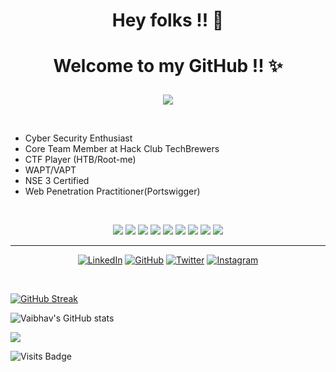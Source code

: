 # <p align="center"> Hey folks !! 👋 </p>
# <p align="center"> Welcome to my GitHub !! ✨ </p>

<p align="center">
<img src="https://github.com/Vaibhs123/Vaibhs123/blob/main/Linkedin%20Banner.png">
 </p>
 
 <br>
 
 <ul>
 <li>Cyber Security Enthusiast</li>
 <li>Core Team Member at Hack Club TechBrewers</li>
 <li>CTF Player (HTB/Root-me)</li>
 <li>WAPT/VAPT</li>  
 <li>NSE 3 Certified</li>
 <li>Web Penetration Practitioner(Portswigger)</li>
</ul>
<br>

<p align="center">
<img src="https://img.shields.io/badge/Linux-FCC624?style=for-the-badge&logo=linux&logoColor=black">
<img src="https://img.shields.io/badge/HTML5-E34F26?style=for-the-badge&logo=html5&logoColor=white">
<img src="https://img.shields.io/badge/CSS3-1572B6?style=for-the-badge&logo=css3&logoColor=white">
<img src="https://img.shields.io/badge/JavaScript-323330?style=for-the-badge&logo=javascript&logoColor=F7DF1E">
<img src="https://img.shields.io/badge/Bootstrap-563D7C?style=for-the-badge&logo=bootstrap&logoColor=white">
<img src="https://img.shields.io/badge/Python-14354C?style=for-the-badge&logo=python&logoColor=white">
<img src="https://img.shields.io/badge/Visual_Studio_Code-0078D4?style=for-the-badge&logo=visual%20studio%20code&logoColor=white">
<img src="https://img.shields.io/badge/GIT-E44C30?style=for-the-badge&logo=git&logoColor=white">
<img src="https://img.shields.io/badge/powershell-5391FE?style=for-the-badge&logo=powershell&logoColor=white">
</p>
<hr>
<p align="center">
<a href=" https://www.linkedin.com/in/vaibhav-kadam-052b2b19b/" target="_blank"><img alt="LinkedIn" src="https://img.shields.io/badge/linkedin-%230077B5.svg?style=for-the-badge&logo=linkedin&logoColor=white"/></a>
<a href="https://github.com/Vaibhs123"><img alt="GitHub" src="https://img.shields.io/badge/github-%23121011.svg?style=for-the-badge&logo=github&logoColor=white"/></a>
<a href="https://mobile.twitter.com/4lph4V" target="_blank"><img alt="Twitter" src="https://img.shields.io/badge/Vaibhav Kadam-%231DA1F2.svg?style=for-the-badge&logo=Twitter&logoColor=white"/></a>
<a href="https://www.instagram.com/4lph4v/" target="_blank"><img alt="Instagram" src="https://img.shields.io/badge/4lph4v-%23E4405F.svg?style=for-the-badge&logo=Instagram&logoColor=white"/></a>
</p>
</hr> 
<br>

[![GitHub Streak](https://github-readme-streak-stats.herokuapp.com/?user=Vaibhs123&theme=radical)](https://git.io/streak-stats) 

![Vaibhav's GitHub stats](https://github-readme-stats.vercel.app/api?username=Vaibhs123&show_icons=true&theme=radical)

 <img src="https://activity-graph.herokuapp.com/graph?username=vaibhs123&bg_color=FFFFFF&color=000000&line=000000&point=00FF00"></div>
 
 ![Visits Badge](https://visitor-badge-reloaded.herokuapp.com/badge?page_id=Vaibhs123)
